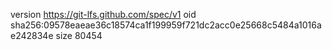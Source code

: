version https://git-lfs.github.com/spec/v1
oid sha256:09578eaeae36c18574ca1f199959f721dc2acc0e25668c5484a1016ae242834e
size 80454
